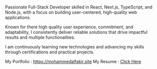  Passionate Full-Stack Developer skilled in React, Next.js, TypeScript, and Node.js, with
 a focus on building user-centered, high-quality web applications.
 
 Known for  there high quality user experience, commitment, and adaptability, I consistently deliver reliable
 solutions that drive impactful results and multiple functionalities.
 
 I am continuously learning new technologies and advancing my skills through certifications and practical
 projects.
 
My Portfolio : https://mohammedalfakir.site
My Resume : [Click Here](https://www.mohammedalfakir.site/MohammedAlfakirResume.pdf)
